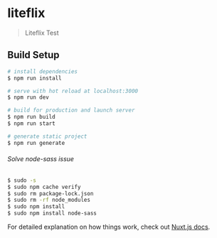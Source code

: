 # liteflix

> Liteflix Test

## Build Setup

``` bash
# install dependencies
$ npm run install

# serve with hot reload at localhost:3000
$ npm run dev

# build for production and launch server
$ npm run build
$ npm run start

# generate static project
$ npm run generate
```

###### Solve node-sass issue
``` bash
$ sudo -s
$ sudo npm cache verify
$ sudo rm package-lock.json
$ sudo rm -rf node_modules
$ sudo npm install
$ sudo npm install node-sass
```

For detailed explanation on how things work, check out [Nuxt.js docs](https://nuxtjs.org).
